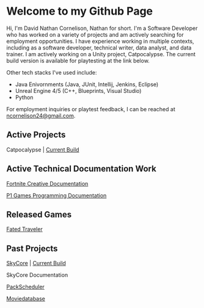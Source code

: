 # Welcome to my Github Page
Hi, I'm David Nathan Cornelison, Nathan for short. I'm a Software Developer who has worked on a variety of projects and am actively searching for employment opportunities. I have experience working in multiple contexts, including as a software developer, technical writer, data analyst, and data trainer. I am actively working on a Unity project, Catpocalypse. The current build version is available for playtesting at the link below.

Other tech stacks I've used include:
- Java Enivornments (Java, JUnit, Intellij, Jenkins, Eclipse)
- Unreal Engine 4/5 (C++, Blueprints, Visual Studio)
- Python 

For employment inquiries or playtest feedback, I can be reached at ncornelison24@gmail.com.

## Active Projects

Catpocalypse | [Current Build](https://nate3323.itch.io/catpocalypse)

## Active Technical Documentation Work

[Fortnite Creative Documentation](https://dev.epicgames.com/documentation/en-us/fortnite-creative/storm-wars-in-fortnite-creative)

[P1 Games Programming Documentation](https://p1programming.notice.site/)

## Released Games
[Fated Traveler](https://nate3323.itch.io/fated-traveler)

## Past Projects
[SkyCore](https://github.com/P1Gaming/SkyCore) | [Current Build](https://redeagle-p1.itch.io/skyjellies)

SkyCore Documentation

[PackScheduler](https://github.com/nate3323/PackScheduler)

[Moviedatabase](https://github.com/nate3323/movie-database)
<!---
nate3323/nate3323 is a ✨ special ✨ repository because its `README.md` (this file) appears on your GitHub profile.
You can click the Preview link to take a look at your changes.
--->
